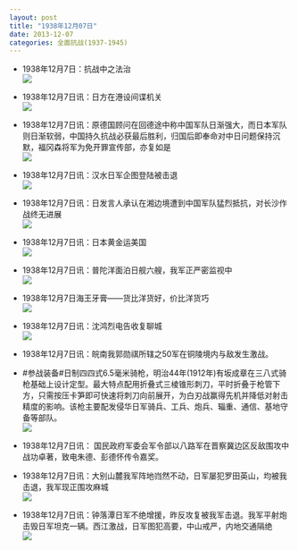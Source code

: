 ```yaml
---
layout: post
title: "1938年12月07日"
date: 2013-12-07
categories: 全面抗战(1937-1945)
---
```


<meta name="referrer" content="no-referrer" />

- 1938年12月7日：抗战中之法治 <br/><img src="https://ww1.sinaimg.cn/large/aca367d8jw1ebbjl0xdjcj20cs0ioq9k.jpg" />

- 1938年12月7日讯：日方在港设间谍机关 <br/><img src="https://ww1.sinaimg.cn/large/aca367d8jw1ebbhum3jscj204q05xglx.jpg" />

- 1938年12月7日讯：原德国顾问在回德途中称中国军队日渐强大，而日本军队则日渐软弱，中国持久抗战必获最后胜利，归国后即奉命对中日问题保持沉默，福冈森将军为免开罪宣传部，亦复如是 <br/><img src="https://ww3.sinaimg.cn/large/aca367d8jw1ebbg47d4h7j20cs0brgoq.jpg" />

- 1938年12月7日讯：汉水日军企图登陆被击退 <br/><img src="https://ww2.sinaimg.cn/large/aca367d8jw1ebbedpctalj208105zq3l.jpg" />

- 1938年12月7日讯：日发言人承认在湘边境遭到中国军队猛烈抵抗，对长沙作战终无进展 <br/><img src="https://ww2.sinaimg.cn/large/aca367d8jw1ebbaww5r0zj206o0bomy1.jpg" />

- 1938年12月7日讯：日本黄金运美国 <br/><img src="https://ww4.sinaimg.cn/large/aca367d8jw1ebb96iv4wtj20cs0bsdh0.jpg" />

- 1938年12月7日讯：普陀洋面泊日舰六艘，我军正严密监视中 <br/><img src="https://ww4.sinaimg.cn/large/aca367d8jw1ebb7g0ujdej20cs0fvabt.jpg" />

- 1938年12月7日海王牙膏——货比洋货好，价比洋货巧 <br/><img src="https://ww2.sinaimg.cn/large/aca367d8jw1ebb28piy34j205b0d2aas.jpg" />

- 1938年12月7日讯：沈鸿烈电告收复聊城 <br/><img src="https://ww1.sinaimg.cn/large/aca367d8jw1ebb0itini9j205w05tmxl.jpg" />

- 1938年12月7日讯：皖南我郭勋祺所辖之50军在铜陵境内与敌发生激战。 

- #参战装备#日制四四式6.5毫米骑枪，明治44年(1912年)有坂成章在三八式骑枪基础上设计定型。最大特点配用折叠式三棱锥形刺刀，平时折叠于枪管下方，只需按压卡笋即可快速将刺刀向前展开，为白刃战赢得先机并降低对射击精度的影响。该枪主要配发侵华日军骑兵、工兵、炮兵、辎重、通信、基地守备等部队。 <br/><img src="https://ww3.sinaimg.cn/large/aca367d8jw1ebawqwz614j20cs0gtgog.jpg" />

- 1938年12月7日讯： 国民政府军委会军令部以八路军在晋察冀边区反敌围攻中战功卓著，致电朱德、彭德怀传令嘉奖。 

- 1938年12月7日讯：大别山麓我军阵地岿然不动，日军屡犯罗田英山，均被我击退，我军现正围攻麻城 <br/><img src="https://ww1.sinaimg.cn/large/aca367d8jw1ebatkjfsgkj20cs0m9wjh.jpg" />

- 1938年12月7日讯：钟落潭日军不绝增援，昨反攻复被我军击退。我军平射炮击毁日军坦克一辆。西江激战，日军图犯高要，中山戒严，内地交通隔绝 <br/><img src="https://ww1.sinaimg.cn/large/aca367d8jw1ebaru59oxpj20cs1ed0zx.jpg" />

